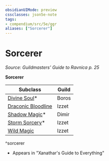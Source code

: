 ```yaml
---
obsidianUIMode: preview
cssclasses: json5e-note
tags:
- compendium/src/5e/ggr
aliases: ["Sorcerer"]
---
```

# Sorcerer
*Source: Guildmasters' Guide to Ravnica p. 25* 

**Sorcerer**

| Subclass | Guild |
|----------|-------|
| [Divine Soul](2-Mechanics/CLI/classes/sorcerer-divine-soul-xge.md)* | Boros |
| [Draconic Bloodline](2-Mechanics/CLI/classes/sorcerer-draconic-bloodline.md) | Izzet |
| [Shadow Magic](2-Mechanics/CLI/classes/sorcerer-shadow-magic-xge.md)* | Dimir |
| [Storm Sorcery](2-Mechanics/CLI/classes/sorcerer-storm-sorcery-xge.md)* | Izzet |
| [Wild Magic](2-Mechanics/CLI/classes/sorcerer-wild-magic.md) | Izzet |
^sorcerer

* Appears in "Xanathar's Guide to Everything"